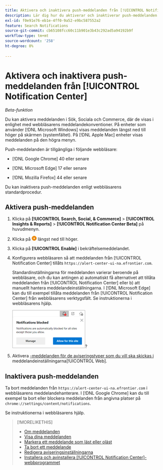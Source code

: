```yaml
---
title: Aktivera och inaktivera push-meddelanden från [!UICONTROL Notification Center]
description: Lär dig hur du aktiverar och inaktiverar push-meddelanden från [!UICONTROL Notification Center].
exl-id: f0e91e76-eb1e-4ff0-9a52-e9bc587552a2
feature: Search Notifications
source-git-commit: cb65108fcc60c11b901e3b43c292ad5a94192b9f
workflow-type: tm+mt
source-wordcount: '258'
ht-degree: 0%

---
```


# Aktivera och inaktivera push-meddelanden från [!UICONTROL Notification Center]

*Beta-funktion*

Du kan aktivera meddelanden i Sök, Sociala och Commerce, där de visas i enlighet med webbläsarens meddelandekonventioner. På enheter som använder [!DNL Microsoft Windows] visas meddelanden längst ned till höger på skärmen (systemfältet). På [!DNL Apple Mac] enheter visas meddelanden på den högra menyn.

Push-meddelanden är tillgängliga i följande webbläsare:

* [!DNL Google Chrome] 40 eller senare

* [!DNL Microsoft Edge] 17 eller senare

* [!DNL Mozilla Firefox] 44 eller senare

Du kan inaktivera push-meddelanden enligt webbläsarens standardprocedur.

## Aktivera push-meddelanden

1. Klicka på **[!UICONTROL Search, Social, & Commerce]** > **[!UICONTROL Insights & Reports]** > **[!UICONTROL Notification Center Beta]** på huvudmenyn.

2. Klicka på ![Aktivera push-meddelanden](/help/search-social-commerce/assets/notifications-push.png "Aktivera push-meddelanden") längst ned till höger.

3. Klicka på **[!UICONTROL Enable]** i bekräftelsemeddelandet.

4. Konfigurera webbläsaren så att meddelanden från [!UICONTROL Notification Center] tillåts `https://alert-center-ui-na.efrontier.com`.

   Standardinställningarna för meddelanden varierar beroende på webbläsare, och du kan antingen a) automatiskt få alternativet att tillåta meddelanden från [!UICONTROL Notification Center] eller b) att manuellt hantera meddelandeinställningarna. I [!DNL Microsoft Edge] kan du till exempel tillåta meddelanden från [!UICONTROL Notification Center] från webbläsarens verktygsfält. Se instruktionerna i webbläsarens hjälp.

   ![Var ska du hantera meddelandeinställningar i Microsoft Edge](/help/search-social-commerce/assets/notifications-blocked-dialog.png "Var ska du hantera meddelandeinställningar i Microsoft Edge")?

5. Aktivera [-meddelanden för de aviseringstyper som du vill ska skickas i ](notification-edit.md)meddelandeinställningarna[!UICONTROL Web].

## Inaktivera push-meddelanden

Ta bort meddelanden från `https://alert-center-ui-na.efrontier.com` i webbläsarens meddelandehanterare. I [!DNL Google Chrome] kan du till exempel ta bort eller blockera meddelanden från angivna platser på `chrome://settings/content/notifications`.

Se instruktionerna i webbläsarens hjälp.

>[!MORELIKETHIS]
>
>* [Om meddelanden](/help/search-social-commerce/notifications/notification-about.md)
>* [Visa dina meddelanden](notification-view.md)
>* [Markera ett meddelande som läst eller oläst](notification-mark-read-unread.md)
>* [Ta bort ett meddelande](notification-delete.md)
>* [Redigera aviseringsinställningarna](notification-edit.md)
>* [Installera och avinstallera [!UICONTROL Notification Center]-webbprogrammet](notification-app-install-uninstall.md)
